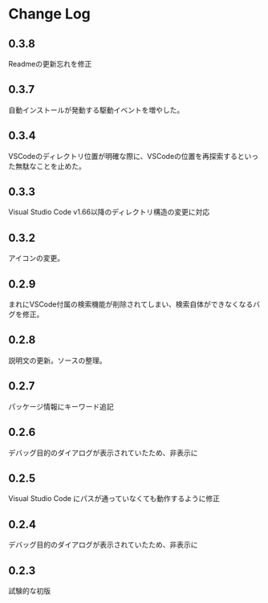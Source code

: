 # Change Log

## 0.3.8

Readmeの更新忘れを修正

## 0.3.7

自動インストールが発動する駆動イベントを増やした。

## 0.3.4

VSCodeのディレクトリ位置が明確な際に、VSCodeの位置を再探索するといった無駄なことを止めた。

## 0.3.3

Visual Studio Code v1.66以降のディレクトリ構造の変更に対応

## 0.3.2

アイコンの変更。

## 0.2.9

まれにVSCode付属の検索機能が削除されてしまい、検索自体ができなくなるバグを修正。

## 0.2.8

説明文の更新。ソースの整理。

## 0.2.7

パッケージ情報にキーワード追記

## 0.2.6

デバッグ目的のダイアログが表示されていたため、非表示に

## 0.2.5

Visual Studio Code にパスが通っていなくても動作するように修正

## 0.2.4

デバッグ目的のダイアログが表示されていたため、非表示に

## 0.2.3

試験的な初版